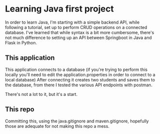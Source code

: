 # Learning Java first project

In order to learn Java, I'm starting with a simple backend API, while following a tutorial, set up to perform CRUD operations on a connected database.
I've learned that while syntax is a bit more cumbersome, there's not much difference to setting up an API between Springboot in Java and Flask in Python.

## This application

This application connects to a database (if you're trying to perform this locally you'll need to edit the application.properties in order to connect to a local database)
After connecting it creates two students and saves them to the database, from there I tested the various API endpoints with postman.

There's not a lot to it, but it's a start.

## This repo

Committing this, using the java.gitignore and maven.gitignore, hopefully those are adequate for not making this repo a mess.

